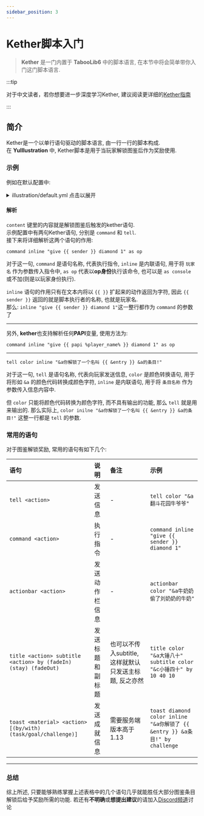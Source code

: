 ```yaml
---
sidebar_position: 3
---
```


# Kether脚本入门

> **Kether** 是一门内置于 **TabooLib6** 中的脚本语言, 在本节中将会简单带你入门这门脚本语言.

:::tip

对于中文读者，若你想要进一步深度学习Kether, 建议阅读更详细的[Kether指南](https://www.yuque.com/sacredcraft/kether/home)

:::

## 简介

Kether是一个以单行语句驱动的脚本语言, 由一行一行的脚本构成.  
在 **YuIllustration** 中, Kether脚本是用于当玩家解锁图鉴后作为奖励使用.  

### 示例

例如在默认配置中:

<details>
<summary>illustration/default.yml 点击以展开</summary>

```yaml
example:
  # 解锁后触发的奖励
  reward:
    # kether语句，可以在 https://kether.tabooproject.org/list.html 查看kether语句大全
    content: |-
      command inline "give {{ sender }} diamond 1" as op
      tell color inline "&a你解锁了一个名叫 {{ &entry }} &a的条目!"
  ```

</details>

#### 解析

`content` 键里的内容就是解锁图鉴后触发的kether语句.  
示例配置中有两句Kether语句, 分别是 `command` 和 `tell`.  
接下来将详细解析这两个语句的作用:

```kether
command inline "give {{ sender }} diamond 1" as op
```
对于这一句, `command` 是语句名称, 代表执行指令, `inline` 是内联语句, 用于将 `玩家名` 作为参数传入指令中, `as op` 代表以**op身份**执行该命令, 也可以是 `as console` 或不加(则是以玩家身份执行).  
  
`inline` 语句的作用只有在文本内将以 `{{ }}` 扩起来的动作返回为字符, 因此 `{{ sender }}` 返回的就是脚本执行者的名称, 也就是玩家名.  
那么: `inline "give {{ sender }} diamond 1"`这一整行都作为 `command` 的参数了  

--- 
另外, **kether**也支持解析任何**PAPI**变量, 使用方法为:
```kether
command inline "give {{ papi %player_name% }} diamond 1" as op
```

--- 
```kether
tell color inline "&a你解锁了一个名叫 {{ &entry }} &a的条目!"
```
对于这一句, `tell` 是语句名称, 代表向玩家发送信息, `color` 是颜色转换语句, 用于将形如 `&a` 的颜色代码转换成颜色字符, `inline` 是内联语句, 用于将 `条目名称` 作为参数传入信息内容中.  
  
但 `color` 只能将颜色代码转换为颜色字符, 而不具有输出的功能, 那么 `tell` 就是用来输出的. 那么实际上, `color inilne "&a你解锁了一个名叫 {{ &entry }} &a的条目!"` 这整一行都是 `tell` 的参数.

### 常用的语句

对于图鉴解锁奖励, 常用的语句有如下几个:

|语句|说明|备注|示例|
|:--|:--|:--|:--|
|`tell <action>`|发送信息| - |`tell color "&a翻斗花园牛爷爷"`|
|`command <action>`|执行指令| - |`command inline "give {{ sender }} diamond 1"`|
|`actionbar <action>`|发送动作栏信息| - |`actionbar color "&a牛奶奶偷了刘奶奶的牛奶"`|
|`title <action> subtitle <action> by (fadeIn) (stay) (fadeOut)`|发送标题和副标题|也可以不传入subtitle, 这样就默认只发送主标题, 反之亦然|`title color "&a大锤八十" subtitle color "&c小锤四十" by 10 40 10`|
|`toast <material> <action> [(by/with) (task/goal/challenge)]`|发送成就信息|需要服务端版本高于1.13|`toast diamond color inline "&a你解锁了 {{ &entry }} &a条目!" by challenge`|

---

### 总结

综上所述, 只要能够熟练掌握上述表格中的几个语句几乎就能胜任大部分图鉴条目解锁后给予奖励所需的功能. 若还有**不明确**或**想提出建议**的请加入[Discord频道](https://discord.com/invite/SzPBHGttaR)讨论
